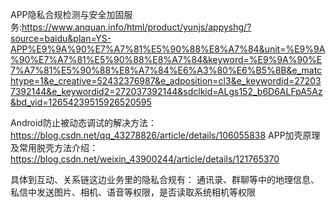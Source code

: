 APP隐私合规检测与安全加固服务:https://www.anquan.info/html/product/yunjs/appyshg/?source=baidu&plan=YS-APP%E9%9A%90%E7%A7%81%E5%90%88%E8%A7%84&unit=%E9%9A%90%E7%A7%81%E5%90%88%E8%A7%84&keyword=%E9%9A%90%E7%A7%81%E5%90%88%E8%A7%84%E6%A3%80%E6%B5%8B&e_matchtype=1&e_creative=52432376987&e_adposition=cl3&e_keywordid=272037392144&e_keywordid2=272037392144&sdclkid=ALgs152_b6D6ALFpA5Az&bd_vid=12654239515926520595

Android防止被动态调试的解决方法：https://blog.csdn.net/qq_43278826/article/details/106055838
APP加壳原理及常用脱壳方法介绍：https://blog.csdn.net/weixin_43900244/article/details/121765370


具体到互动、关系链这边业务里的隐私合规有：
通讯录、群聊等中的地理信息、私信中发送图片、相机、语音等权限，是否读取系统相机等权限